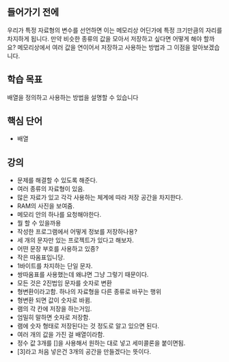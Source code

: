 ## 들어가기 전에

우리가 특정 자료형의 변수를 선언하면 이는 메모리상 어딘가에 특정 크기만큼의 자리를 차지하게 됩니다. 만약 비슷한 종류의 값을 모아서 저장하고 싶다면 어떻게 해야 할까요? 메모리상에서 여러 값을 연이어서 저장하고 사용하는 방법과 그 이점을 알아보겠습니다.

## 학습 목표

배열을 정의하고 사용하는 방법을 설명할 수 있습니다

## 핵심 단어

- 배열

## 강의

- 문제를 해결할 수 있도록 해준다.
- 여러 종류의 자료형이 있음.
- 많은 자료가 있고 각각 사용하는 체계에 따라 저장 공간을 차지한다.
- RAM의 사진을 보여줌.
- 메모리 안의 하나를 요청해야한다.
- 뭘 할 수 있을까용
- 작성한 프로그램에서 어떻게 정보를 저장하나용?
- 세 개의 문자만 있는 프로젝트가 있다고 해보자.
- 어떤 문장 부호를 사용하고 있죵?
- 작은 따옴표입니당.
- 1바이트를 차지하는 단일 문자.
- 쌍따옴표를 사용했는데 왜냐면 그냥 그렇기 때문이다.
- 모든 것은 2진법임 문자를 숫자로 변환
- 형변환이라고함. 하나의 자료형을 다른 종류로 바꾸는 행위
- 형변환 되면 값이 숫자로 바뀜.
- 램의 각 칸에 저장을 하는거임.
- 엄밀히 말하면 숫자로 저장함.
- 램에 숫자 형태로 저장된다는 것 정도로 알고 있으면 된다.
- 여러 개의 값을 가진 걸 배열이라함.
- 정수 값 3개를 []을 사용해서 원하는 대로 넣고 세미콜론을 붙이면됨.
- [3]라고 처음 넣은건 3개의 공간을 만들겠다는 뜻이다.
